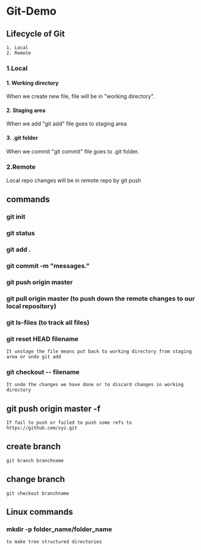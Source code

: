 # Git-Demo

## Lifecycle of Git
    1. Local
    2. Remote



### 1.Local
  #### 1. Working directory
   When we create new file, file will be in "working directory".
  
  #### 2. Staging area
  When we add "git add" file goes to staging area
  
  #### 3. .git folder
   When we commit "git commit" file goes to .git folder.

### 2.Remote
Local repo changes will be in remote repo by git push

  
## commands
 ### git init
 ### git status
 ### git add .
 ### git commit -m "messages."
 ### git push origin master
 
 ### git pull origin master (to push down the remote changes to our local repository)
 ### git ls-files (to track all files)
 ### git reset HEAD filename
    It unstage the file means put back to working directory from staging area or undo git add
 ### git checkout -- filename
    It undo the changes we have done or to discard changes in working directory

 ## git push origin master -f
    If fail to push or failed to push some refs to https://github.com/xyz.git
    
 ## create branch
    git branch branchname
  ## change branch
    git checkout branchname
 ## Linux commands
  ### mkdir -p folder_name/folder_name 
    to make tree structured directories



